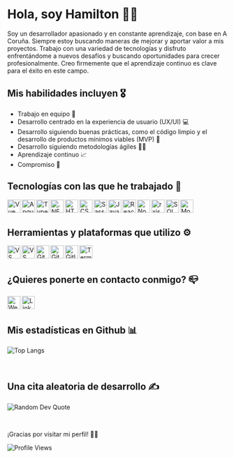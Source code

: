 # Hola, soy Hamilton 👋🏾

Soy un desarrollador apasionado y en constante aprendizaje, con base en A Coruña. Siempre estoy buscando maneras de mejorar y aportar valor a mis proyectos. Trabajo con una variedad de tecnologías y disfruto enfrentándome a nuevos desafíos y buscando oportunidades para crecer profesionalmente. Creo firmemente que el aprendizaje continuo es clave para el éxito en este campo.

## Mis habilidades incluyen 🎖

- Trabajo en equipo 🤝
- Desarrollo centrado en la experiencia de usuario (UX/UI) 💻
- Desarrollo siguiendo buenas prácticas, como el código limpio y el desarrollo de productos mínimos viables (MVP) 🧹
- Desarrollo siguiendo metodologías ágiles 🧑‍💼
- Aprendizaje continuo 📈
- Compromiso 💪

## Tecnologías con las que he trabajado 📌

<img align="left" alt="Vue"  height="30px" src="https://cdn.svgporn.com/logos/vue.svg" />
<img align="left" alt="Angular"  height="30px" src="https://cdn.svgporn.com/logos/angular-icon.svg" />
<img align="left" alt="TypeScript"  height="30px" src="https://cdn.svgporn.com/logos/typescript-icon.svg"/>
<img align="left" alt=".NET" height="30px" src="https://cdn.svgporn.com/logos/dotnet.svg" />
<img align="left" alt="HTML5" height="30px" src="https://cdn.svgporn.com/logos/html-5.svg" />
<img align="left" alt="CSS3" height="30px" src="https://cdn.svgporn.com/logos/css-3.svg" />
<img align="left" alt="Sass" height="30px" src="https://cdn.svgporn.com/logos/sass.svg" />
<img align="left" alt="JavaScript" height="30px" src="https://cdn.svgporn.com/logos/javascript.svg" />
<img align="left" alt="React" height="30px" src="https://cdn.svgporn.com/logos/react.svg" />
<img align="left" alt="Node.js" height="30px" src="https://cdn.svgporn.com/logos/nodejs.svg" />
<img align="left" alt="rxjs" height="30px" src="https://cdn.svgporn.com/logos/reactivex.svg" />
<img align="left" alt="SQL" height="30px" src="https://cdn.svgporn.com/logos/mysql.svg" />
<img align="left" alt="MongoDB" height="30px" src="https://cdn.svgporn.com/logos/mongodb.svg" />

<br />
<br />

## Herramientas y plataformas que utilizo ⚙️

<img align="left" alt="VS Code" height="30px" src="https://cdn.svgporn.com/logos/visual-studio-code.svg" />
<img align="left" alt="VS" height="30px" src="https://cdn.svgporn.com/logos/visual-studio.svg" />
<img align="left" alt="Git" height="30px" src="https://cdn.svgporn.com/logos/git-icon.svg" />
<img align="left" alt="GitHub" height="30px" src="https://cdn.svgporn.com/logos/github-icon.svg" />
<img align="left" alt="Gitlab" height="30px" src="https://cdn.svgporn.com/logos/gitlab.svg" />
<img align="left" alt="Terminal" height="30px" src="https://cdn.svgporn.com/logos/terminal.svg" />

<br />
<br />

## ¿Quieres ponerte en contacto conmigo? 📪

[<img align="left" alt="Website" height="30px" src="https://cdn.svgporn.com/logos/google-marketing-platform.svg" />](https://hamelshmc.github.io/)
[<img align="left" alt="LinkedIn" height="30px" src="https://cdn.svgporn.com/logos/linkedin-icon.svg" />](https://www.linkedin.com/in/hamelhmc/)

<br />
<br />

## Mis estadísticas en Github 📊

![Top Langs](https://github-readme-stats.vercel.app/api/top-langs/?username=hamelshmc&theme=dracula&hide_border=true&include_all_commits=true&count_private=true&layout=compact)

<br />

## Una cita aleatoria de desarrollo ✍️

![Random Dev Quote](https://quotes-github-readme.vercel.app/api?type=horizontal&theme=dark)

<br />

¡Gracias por visitar mi perfil! 👋🏾

![Profile Views](https://visitcount.itsvg.in/api?id=Hamelshmc&label=Profile%20Views&color=2&pretty=false)
